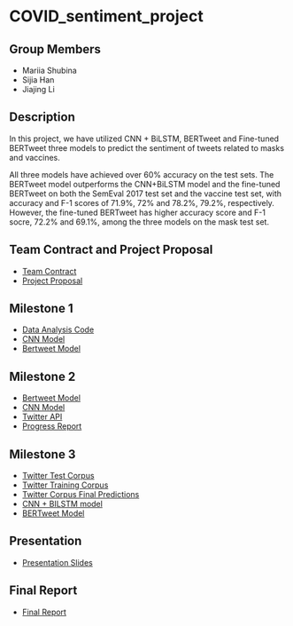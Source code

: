 # COVID_sentiment_project
## Group Members
  - Mariia Shubina
  - Sijia Han
  - Jiajing Li
  
## Description 
In this project, we have utilized CNN + BiLSTM, BERTweet and Fine-tuned BERTweet three models to predict the sentiment of tweets related to masks and vaccines. 


All three models have achieved over 60% accuracy on the test sets. The BERTweet model outperforms the CNN+BiLSTM model and the fine-tuned BERTweet on both the SemEval 2017 test set and the vaccine test set, with accuracy and F-1 scores of 71.9%, 72% and 78.2%, 79.2%, respectively. However, the fine-tuned BERTweet has higher accuracy score and F-1 socre, 72.2% and 69.1%, among the three models on the mask test set.

## Team Contract and Project Proposal
 - [Team Contract](https://github.com/StarrySkyrs/COVID-sentiment-analysis-in-Twitter/blob/main/Teamwork_contract.md)
 - [Project Proposal](https://github.com/StarrySkyrs/COVID-sentiment-analysis-in-Twitter/blob/main/Project_proposal.md)
 
## Milestone 1
  - [Data Analysis Code](https://github.com/StarrySkyrs/COVID-sentiment-analysis-in-Twitter/blob/main/Milestone_1/data_analysis.ipynb)
  - [CNN Model](https://github.com/StarrySkyrs/COVID-sentiment-analysis-in-Twitter/tree/main/Milestone_1/CNN)
  - [Bertweet Model](https://github.com/StarrySkyrs/COVID-sentiment-analysis-in-Twitter/tree/main/Milestone_1/Bertweet)

## Milestone 2
  - [Bertweet Model](https://github.com/StarrySkyrs/COVID-sentiment-analysis-in-Twitter/tree/main/Milestone_2/Bertweet)
  - [CNN Model](https://github.com/StarrySkyrs/COVID-sentiment-analysis-in-Twitter/tree/main/Milestone_2/CNN)
  - [Twitter API](https://github.com/StarrySkyrs/COVID-sentiment-analysis-in-Twitter/tree/main/Milestone_2/Twitter%20API)
  - [Progress Report](https://github.com/StarrySkyrs/COVID-sentiment-analysis-in-Twitter/blob/main/Milestone_2/progress_report.md)

## Milestone 3
  - [Twitter Test Corpus](https://github.com/StarrySkyrs/COVID-sentiment-analysis-in-Twitter/tree/main/Milestone_3/Corpus/Twitter%20test%20corpus)
  - [Twitter Training Corpus](https://github.com/StarrySkyrs/COVID-sentiment-analysis-in-Twitter/tree/main/Milestone_3/Corpus/Training%20corpus)
  - [Twitter Corpus Final Predictions](https://github.com/StarrySkyrs/COVID-sentiment-analysis-in-Twitter/tree/main/Milestone_3/Corpus/Twitter%20corpus)
  - [CNN + BILSTM model](https://github.com/StarrySkyrs/COVID-sentiment-analysis-in-Twitter/tree/main/Milestone_3/Models/CNN)
  - [BERTweet Model](https://github.com/StarrySkyrs/COVID-sentiment-analysis-in-Twitter/tree/main/Milestone_3/Models/Bertweet)
  
## Presentation
  - [Presentation Slides](https://github.com/StarrySkyrs/COVID-sentiment-analysis-in-Twitter/tree/main/Presentation)

## Final Report
  - [Final Report](https://github.com/StarrySkyrs/COVID-sentiment-analysis-in-Twitter/blob/main/Report.md)

